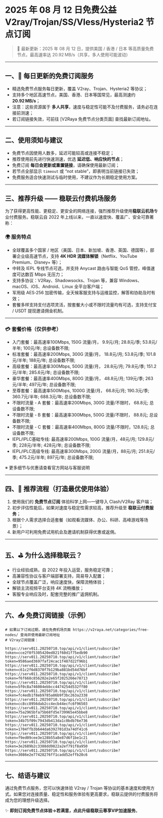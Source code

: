 # 2025 年 08 月 12 日免费公益 V2ray/Trojan/SS/Vless/Hysteria2 节点订阅

> 📅 最新更新：2025 年 08 月 12 日，提供美国 / 香港 / 日本 等高质量免费节点，最高速率达 20.92 MB/s（共享，多人使用可能波动）
---

## 一、🎁 每日更新的免费订阅服务

- 精选免费节点服务每日更新，覆盖 V2ray、Trojan、Hysteria2 等协议；
- 支持多个地区高速节点，美国、香港、日本等国常见，最高测速约 **20.92 MB/s**；
- 注意：这些资源属于 **多人共享**，速度与稳定性可能不及付费服务，请务必在连接前测速；
- 若订阅链接失效，可前往 [V2Raya 免费节点分类页面] 查找最新订阅地址。

---

## 二、使用须知与建议

- 免费节点因使用人数多，延迟可能较高或连接不稳定；
- 推荐使用前先进行快速测速，优选 **延迟低、响应快的节点**；
- 免费订阅 **每日会更新或重置链接**，请确保使用最新订阅；
- 若节点全部显示 `timeout` 或 “not stable”，即表明当前链接已失效；
- 免费服务适合快速测试与临时使用，不建议作为长期稳定使用方案。

---

## 三、推荐升级 —— 稳联云付费机场服务

为了获得更高性能、更稳定、更安全的网络连接，强烈推荐升级使用**稳联云机场**专业付费服务。稳联云自 2022 年上线以来，一直以速度快、覆盖广、安全可靠著称：

### 🌍 服务特点

- 全球覆盖多个国家 / 地区（美国、日本、新加坡、香港、英国、德国等），部署企业级高速节点，支持 **4K HDR 流媒体解锁**（Netflix、YouTube Premium、Disney+ 等）；
- 中转及 IEPL 专线节点可选，并支持 Anycast 路由与智能 QoS 管控，峰值速度可达数百 Mbps 无压力；
- 支持多协议：V2Ray、Shadowsocks、Trojan 等，兼容 Windows、macOS、iOS、Android、Linux 全平台客户端；
- 军用级 AES‑256 加密传输，全天候客服支持与运维监控，解答和协助及时有效；
- 套餐多样支持支付选项灵活，按套餐大小或不限时流量均有可选，支持支付宝 / USDT 提现邀请佣金机制。

---

### 💳 套餐价格（仅供参考）

- 入门套餐：最高速率100Mbps, 150G 流量/月， 9.9元/月; 28.8元/季; 53.8元/半年; 100元/年; 总设备数不限;
- 标准套餐：最高速率200Mbps, 300G 流量/月， 18.8元/月; 53.8元/季; 101.8元/半年; 188元/年; 总设备数不限;
- 高级套餐：最高速率300Mbps, 500G 流量/月， 28.8元/月; 79.8元/季; 151.2元/半年; 285.6元/年; 总设备数不限;
- 豪华套餐：最高速率400Mbps, 800G 流量/月， 48.8元/月; 139元/季; 263元/半年; 497元/年; 总设备数不限;
- 至尊套餐：最高速率500Mbps, 1000G 流量/月， 66.8元/月; 190.3元/季; 360.7元/半年; 688.3元/年; 总设备数不限;
- 不限时流量 - A 套餐：最高速率200Mbps, 300G 流量/不限时， 68.8元; 总设备数不限;
- 不限时流量 - B 套餐：最高速率300Mbps, 500G 流量/不限时， 88.8元; 总设备数不限;
- 不限时流量 - C 套餐：最高速率400Mbps, 800G 流量/不限时，128.8元; 总设备数不限;
- IEPL/IPLC基础专线: 最高速率200Mbps, 100G 流量/月，48元/月; 129.8元/季; 228元/半年; 428元/年; 总设备数不限;
- IEPL/IPLC高级专线: 最高速率300Mbps, 200G 流量/月，88元/月; 251.8元/季; 475.2元/半年; 897元/年; 总设备数不限;

※ 更多细节与优惠请查看官方网站与客服说明

---

## 四、📌 推荐流程（打造最优使用体验）

1. 使用我们的 **免费节点订阅** 体验科学上网—一键导入 Clash/V2Ray 客户端；
2. 初步评估性能后，如果对速度与稳定性需求较高，推荐升级至 **稳联云付费服务**；
3. 根据个人需求选择合适套餐（如观看流媒体、办公、科研、高峰游戏等场景）；
4. 新用户可利用免费试用机会及邀请机制获得优惠或返佣。

---

## 五、⛳ 为什么选择稳联云？

- 行业经验成熟，自 2022 年投入运营，服务稳定可靠；
- 高兼容性协议与客户端部署支持，简易导入配置；
- 全球节点覆盖广泛，响应速度快，保障流畅体验；
- 解锁主流视频平台支持 4K 流畅播放；
- 客服专业响应及时，配套完整的推广返佣机制。

---

## 六、📥 免费订阅链接（示例）

```code
# 如果以下订阅过期，请在免费机场页面 https://v2raya.net/categories/free-nodes/ 查询并使用最新订阅地址
# V2ray订阅链接：

https://serv011.20250710.top/api/v1/client/subscribe?token=cce2f0f5305420ed821f60d1f75edb90
https://serv011.20250710.top/api/v1/client/subscribe?token=9586aed3697faf24cac1f487d22f96b1
https://serv011.20250710.top/api/v1/client/subscribe?token=c61c2f6d8370f7b129ba881bd54d76bf
https://serv011.20250710.top/api/v1/client/subscribe?token=f6f668c856202e2e65f2025266e78713
https://serv011.20250710.top/api/v1/client/subscribe?token=5f0c8a746084ebbcc4474254d532ff80
https://serv011.20250710.top/api/v1/client/subscribe?token=fc4edb1f8eb9785a86b9f3bc263a2338
https://serv011.20250710.top/api/v1/client/subscribe?token=cc8cc8956dab2cc4ecb44ecfc6f96503
https://serv011.20250710.top/api/v1/client/subscribe?token=75a2965bfa75b68fd5e739965e45bbe8
https://serv011.20250710.top/api/v1/client/subscribe?token=34b75f09c7943db413da1c0bdb76e736
https://serv011.20250710.top/api/v1/client/subscribe?token=1704ffb3b644da6392701d3a74df41c6
https://serv011.20250710.top/api/v1/client/subscribe?token=f9ed09cee3e128b55a8e87d6f1be1c21
https://serv011.20250710.top/api/v1/client/subscribe?token=3e2689b2c3388dd9822a2ef791f8a950
https://serv011.20250710.top/api/v1/client/subscribe?token=3086e2e77428276ff1cadd52effb20c6

```

---

## 七、结语与建议

通过免费节点服务，您可以快速体验 V2ray / Trojan 等协议的基本速度和使用方式。如果您对连接质量、稳定性和服务体验有更高要求，稳联云提供的付费服务将成为您的理想升级选择。

✨ **即刻订阅免费节点体验→若满意，点此升级稳联云尊享VIP加速服务**。
